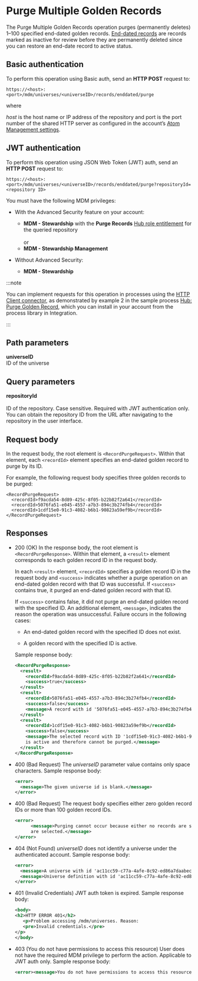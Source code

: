 # Purge Multiple Golden Records 

<head>
  <meta name="guidename" content="DataHub"/>
  <meta name="context" content="GUID-cfca7eea-9530-4b1e-8b51-d59418451491"/>
</head>


The Purge Multiple Golden Records operation purges (permanently deletes) 1–100 specified end-dated golden records. [End-dated records](/docs/Atomsphere/Master%20Data%20Hub/REST%20APIs/hub-End-date_Multiple_Golden_Records_d1b7055a-5e18-45c9-97e0-47bd725146f7.md) are records marked as inactive for review before they are permanently deleted since you can restore an end-date record to active status.

## Basic authentication

To perform this operation using Basic auth, send an **HTTP POST** request to:

`https://<host>:<port>/mdm/universes/<universeID>/records/enddated/purge`

where

*host* is the host name or IP address of the repository and port is the port number of the shared HTTP server as configured in the account’s [Atom Management settings](/docs/Atomsphere/Integration/Integration%20management/c-atm-Atom_Management_b38a3a90-d7f6-4df0-8c00-e75a178dfdfa.md).

## JWT authentication

To perform this operation using JSON Web Token (JWT) auth, send an **HTTP POST** request to:

`https://<host>:<port>/mdm/universes/<universeID>/records/enddated/purge?repositoryId=<repository ID>`

You must have the following MDM privileges:

- With the Advanced Security feature on your account:
  - **MDM - Stewardship** with the **Purge Records** [Hub role entitlement](/docs/Atomsphere/Master%20Data%20Hub/Getting%20started/t-hub-Creating_Hub_Role_Entitlements_06d21275-b0c6-4854-abef-5782326aa85b.md) for the queried repository <br></br>or
  - **MDM - Stewardship Management**

- Without Advanced Security: 
   - **MDM - Stewardship** 

:::note

You can implement requests for this operation in processes using the [HTTP Client connector](/docs/Atomsphere/Integration/Connectors/r-atm-HTTP_Client_connector_d64af80e-febe-4cd2-89ad-e3d0fc53c502.md), as demonstrated by example 2 in the sample process [Hub: Purge Golden Record](/docs/Atomsphere/Master%20Data%20Hub/REST%20APIs/hub-Purge_Multiple_Golden_Records_cfca7eea-9530-4b1e-8b51-d59418451491.md), which you can install in your account from the process library in Integration.

:::

## Path parameters 

**universeID**  
ID of the universe

## Query parameters 

**repositoryId** <br></br>
ID of the repository. Case sensitive. Required with JWT authentication only. You can obtain the repository ID from the URL after navigating to the repository in the user interface.

## Request body

In the request body, the root element is `<RecordPurgeRequest>`. Within that element, each `<recordId>` element specifies an end-dated golden record to purge by its ID.

For example, the following request body specifies three golden records to be purged:

```
<RecordPurgeRequest>
  <recordId>f9acda54-8d89-425c-8f05-b22b82f2a641</recordId>
  <recordId>5076fa51-e045-4557-a7b3-894c3b274fb4</recordId>
  <recordId>1cdf15e0-91c3-4082-b6b1-90823a59ef9b</recordId>
</RecordPurgeRequest>
```

## Responses 

-   200 \(OK\) In the response body, the root element is `<RecordPurgeResponse>`. Within that element, a `<result>` element corresponds to each golden record ID in the request body.

    In each `<result>` element, `<recordId>` specifies a golden record ID in the request body and `<success>` indicates whether a purge operation on an end-dated golden record with that ID was successful. If `<success>` contains true, it purged an end-dated golden record with that ID.

    If `<success>` contains false, it did not purge an end-dated golden record with the specified ID. An additional element, `<message>`, indicates the reason the operation was unsuccessful. Failure occurs in the following cases:

    -   An end-dated golden record with the specified ID does not exist.

    -   A golden record with the specified ID is active.

    Sample response body:

    ```xml
    <RecordPurgeResponse>
      <result>
        <recordId>f9acda54-8d89-425c-8f05-b22b82f2a641</recordId>
        <success>true</success>
      </result>    
      <result>
        <recordId>5076fa51-e045-4557-a7b3-894c3b274fb4</recordId>
        <success>false</success>
        <message>A record with id '5076fa51-e045-4557-a7b3-894c3b274fb4' does not exist.</message>
      </result>
      <result>
        <recordId>1cdf15e0-91c3-4082-b6b1-90823a59ef9b</recordId>
        <success>false</success>
        <message>The selected record with ID '1cdf15e0-91c3-4082-b6b1-90823a59ef9b' 
        is active and therefore cannot be purged.</message>
      </result>
    </RecordPurgeResponse>
    ```

-   400 (Bad Request) The *universeID* parameter value contains only space characters. Sample response body:

    ```xml
    <error>
      <message>The given universe id is blank.</message>
    </error> 
    ```

-   400 \(Bad Request\) The request body specifies either zero golden record IDs or more than 100 golden record IDs.

    ```xml
    <error>
          <message>Purging cannot occur because either no records are selected or more than 100 records 
          are selected.</message>
    </error> 
    ```

- 404 (Not Found) *universeID* does not identify a universe under the authenticated account. Sample response body:

    ```xml
    <error>
      <message>A universe with id 'ac11cc59-c77a-4afe-8c92-ed86a7daabec' does not exist.</message>
      <message>Universe definition with id 'ac11cc59-c77a-4afe-8c92-ed86a7daabec' could not be loaded from plugin component directory 'plugins/mdm/bundles/ac11cc59-c77a-4afe-8c92-ed86a7daabec'.</message>
    </error> 
    ```

- 401 (Invalid Credentials) JWT auth token is expired. Sample response body:
   ```xml
   <body>
   <h2>HTTP ERROR 401</h2>
      <p>Problem accessing /mdm/universes. Reason:
      <pre>Invalid credentials.</pre>
   </p>
   </body>
   ```

- 403 (You do not have permissions to access this resource) User does not have the required MDM privilege to perform the action. Applicable to JWT auth only. Sample response body:

   ```xml
   <error><message>You do not have permissions to access this resource.</message></error>
   ```